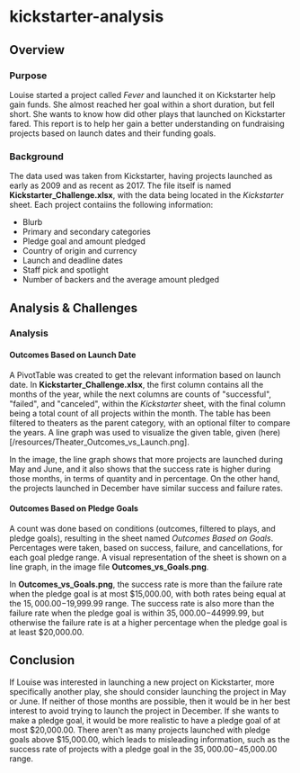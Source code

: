 # kickstarter-analysis

## Overview 

### Purpose

Louise started a project called _Fever_ and launched it on Kickstarter help gain funds. She almost reached her goal within a short duration, but fell short. She wants to know how did other plays that launched on Kickstarter fared. This report is to help her gain a better understanding on fundraising projects based on launch dates and their funding goals.

### Background

The data used was taken from Kickstarter, having projects launched as early as 2009 and as recent as 2017. The file itself is named **Kickstarter_Challenge.xlsx**, with the data being located in the *Kickstarter* sheet. Each project contaiins the following information:

* Blurb
* Primary and secondary categories
* Pledge goal and amount pledged
* Country of origin and currency
* Launch and deadline dates
* Staff pick and spotlight
* Number of backers and the average amount pledged

## Analysis & Challenges

### Analysis

#### Outcomes Based on Launch Date

A PivotTable was created to get the relevant information based on launch date. In **Kickstarter_Challenge.xlsx**, the first column contains all the months of the year, while the next columns are counts of "successful", "failed", and "canceled", within the *Kickstarter* sheet, with the final column being a total count of all projects within the month. The table has been filtered to theaters as the parent category, with an optional filter to compare the years. A line graph was used to visualize the given table, given (here)[/resources/Theater_Outcomes_vs_Launch.png].

In the image, the line graph shows that more projects are launched during May and June, and it also shows that the success rate is higher during those months, in terms of quantity and in percentage. On the other hand, the projects launched in December have similar success and failure rates.

#### Outcomes Based on Pledge Goals

A count was done based on conditions (outcomes, filtered to plays, and pledge goals), resulting in the sheet named _Outcomes Based on Goals_. Percentages were taken, based on success, failure, and cancellations, for each goal pledge range. A visual representation of the sheet is shown on a line graph, in the image file **Outcomes_vs_Goals.png**.

In **Outcomes_vs_Goals.png**, the success rate is more than the failure rate when the pledge goal is at most $15,000.00, with both rates being equal at the $15,000.00-$19,999.99 range. The success rate is also more than the failure rate when the pledge goal is within $35,000.00-$44999.99, but otherwise the failure rate is at a higher percentage when the pledge goal is at least $20,000.00.

## Conclusion

If Louise was interested in launching a new project on Kickstarter, more specifically another play, she should consider launching the project in May or June. If neither of those months are possible, then it would be in her best interest to avoid trying to launch the project in December. If she wants to make a pledge goal, it would be more realistic to have a pledge goal of at most $20,000.00. There aren't as many projects launched with pledge goals above $15,000.00, which leads to misleading information, such as the success rate of projects with a pledge goal in the $35,000.00-$45,000.00 range.
